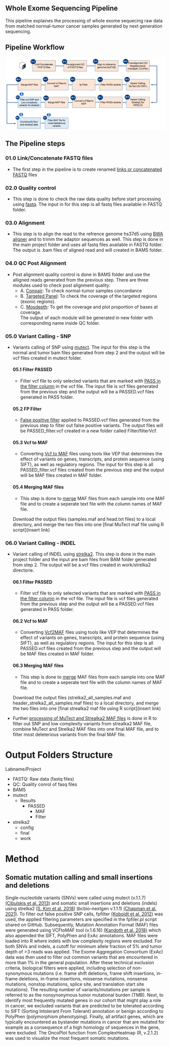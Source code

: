 ## Whole Exome Sequencing Pipeline
This pipeline explaines the processing of whole exome sequecing raw data from matched normal-tumor cancer samples generated by next generation sequencing.

## Pipeline Workflow
![WES pipeline](/Figures/WES_WGS_pipeline.png)

## The Pipeline steps 
### 01.0 Link/Concatenate FASTQ files
* The first step in the pipeline is to create renamed [links or concatenated FASTQ](/Scripts/RNAseq/01.0%20-%20Linking_Concatenate%20FASTQ/find.fastq.files.sh) files 

### 02.0 Quality control
* This step is done to check the raw data quality before start processing using [fastq](/Scripts/RNAseq/02.0%20-%20Quality%20Control%20(QC)/fastqc.HPC.sh). The input in for this step is all fastq files available in FASTQ folder. 

### 03.0 Alignment 
* This step is to align the read to the refrence genome hs37d5 using [BWA aligner](/Scripts/WES/03.0%20-%20Alignment/Align_BWA_v0.7.15.sh) and to trimm the adaptor sequences as well. This step is done in the main project folder and uses all fastq files available in FASTQ folder. The output is .bam files of aligned read and will created in BAMS folder. 

### 04.0 QC Post Alignment
* Post alignment quality control is done in BAMS folder and use the alligned reads generated from the previous step. There are three modules used to check post alignment quality:
    * A. [Conpair](/Scripts/WES/04.0%20-%20QC%20Post%20Alignment/01.0%20-%20ConPair): To check normal-tumor samples concordance 
    * B. [Targeted Panel](/Scripts/WES/04.0%20-%20QC%20Post%20Alignment/02.0%20-%20Targeted%20Panel): To check the coverage of the targeted regions (exonic regions). 
    * C. [Mosdepth](/Scripts/WES/04.0%20-%20QC%20Post%20Alignment/03.0%20-%20Mosdepth/mosdepth_v0.2.8.sh): To get the coverage and plot proportion of bases at coverage.  
The output of each module will be generated in new folder with corresponding name inside QC folder. 

### 05.0 Variant Calling - SNP
* Variants calling of SNP using [mutect](/Scripts/WES/05.0%20-%20Variants%20Calling%20-%20SNP). The input for this step is the normal and tumor bam files generated from step 2 and the output will be vcf files created in mutect folder. 

    #### 05.1 Filter PASSED
    * Filter vcf file to only selected variants that are marked with [PASS in the filter column](/Scripts/WES/05.1%20-%20Filter%20PASSED/filter_out_passed_vcf.sh) in the vcf file. The input file is vcf files generated from the previous step and the output will be a PASSED.vcf files generated in PASS folder. 
    #### 05.2 FP Filter
    * [False positive filter](/Scripts/WES/05.2%20-%20FP%20Filter/fpFilterPipeline_WH.sh) applied to PASSED.vcf files generated from the previous step to filter out false positive variants. The output files will be PASSED_filter.vcf created in a new folder called Filter/filterVcf. 
    #### 05.3 Vcf to MAF
    * Converting [Vcf to MAF](/Scripts/WES/05.3%20-%20VCF%20to%20MAF/runMAFtools_PASSED_filtered_WH.sh) files using tools like VEP that determines the effect of variants on genes, transcripts, and protein sequence (using SIFT), as well as regulatory regions. The input for this step is all PASSED_filter.vcf files created from the previous step and the output will be MAF files created in MAF folder. 
    #### 05.4 Merging MAF files 
    * This step is done to [merge](/Scripts/WES/05.4%20-%20Merge%20MAF%20Files/README.md) MAF files from each sample into one MAF file and to create a seperate text file with the column names of MAF file. 
    
    Download the output files (samples.maf and head.txt files) to a local directory, and merge the two files into one [final MuTect maf file using R script](insert link)

### 06.0 Variant Calling - INDEL 
* Variant calling of INDEL using [strelka2](/Scripts/WES/06.0%20-%20Variants%20Calling%20-%20INDEL/strelka2_bcbionextgen_1.1.5_testing.sh). This step is done in the main project folder and the input are bam files from BAM folder generated from step 2. The output will be a vcf files created in work/strelka2 directorie. 
    #### 06.1 Filter PASSED
    * Filter vcf file to only selected variants that are marked with [PASS in the filter column](/Scripts/WES/05.1%20-%20Filter%20PASSED/filter_out_passed_vcf.sh) in the vcf file. The input file is vcf files generated from the previous step and the output will be a PASSED.vcf files generated in PASS folder. 
    #### 06.2 Vcf to MAF
    * Converting [Vcf2MAF](/Scripts/WES/05.3%20-%20VCF%20to%20MAF/runMAFtools_PASSED_filtered_WH.sh) files using tools like VEP that determines the effect of variants on genes, transcripts, and protein sequence (using SIFT), as well as regulatory regions. The input for this step is all PASSED.vcf files created from the previous step and the output will be MAF files created in MAF folder. 
    #### 06.3 Merging MAF files
    * This step is done to [merge](/Scripts/WES/05.4%20-%20Merge%20MAF%20Files/README.md) MAF files from each sample into one MAF file and to create a seperate text file with the column names of MAF file. 
    
    Download the output files (strelka2_all_samples.maf and header_strelka2_all_samples.maf files) to a local directory, and merge the two files into one [final strealka2 maf file using R script](insert link)
  
* Further [processing of MuTect and Strealka2 MAF files](/R%20Toolbox/Raw%20Data%20Processing/HPC%20Processing) is done in R to filter out SNP and low complexity variants from strealka2 MAF file, combine MuTect and Strelka2 MAF files into one final MAF file, and to filter most deleterious variants from the final MAF file. 

# Output Folders Structure 
Labname/Project

* FASTQ: Raw data (fastq files)
* QC: Quality conrol of fasq files
* BAMS
* mutect
  * Results
    * PASSED 
      * MAF
      * Filter
* strelka2
  * config
  * final
  * work

# Method
## Somatic mutation calling and small insertions and deletions
Single-nucleotide variants (SNVs) were called using mutect (v.1.1.7) [(Cibulskis et al. 2013)](https://doi.org/10.1038/nbt.2514) and somatic small insertions and deletions (indels) using strelka2 [(S. Kim et al. 2018)](https://doi.org/10.1038/s41592-018-0051-x) (bcbio-nextgen v.1.1.1) [(Chapman et al. 2021)](https://doi.org/10.5281/zenodo.4686097). To filter out false positive SNP calls, fpfilter [(Koboldt et al. 2012)](https://doi.org/10.1101/gr.129684.111) was used, the applied filtering parameters are specified in the fpfiler.pl script shared on GitHub. Subsequently, Mutation Annotation Format (MAF) files were generated using VCFtoMAF tool (v.1.6.16) [(Kandoth et al. 2018)](https://doi.org/10.5281/zenodo.1185418) which also appended the SIFT, PolyPhen and ExAc annotations.  MAF files were loaded into R where indels with low complexity regions were excluded. For both SNVs and indels, a cutoff for minimum allele fraction of 5% and tumor depth of >3 reads was applied. The Exome Aggregation Consortium (ExAc) data was then used to filter out common variants that are encountered in more than 1% in the general population. After these technical exclusion criteria, biological filters were applied, including selection of non-synonymous mutations (i.e. frame shift deletions, frame shift insertions, in-frame deletions, in-frame insertions, missense mutations, nonsense mutations, nonstop mutations, splice site, and translation start site mutations). The resulting number of variants/mutations per sample is referred to as the nonsynonymous tumor mutational burden (TMB). Next, to identify most frequently mutated genes in our cohort that might play a role in cancer, we excluded variants that are predicted to be tolerated according to SIFT (Sorting Intolerant From Tolerant) annotation or benign according to PolyPhen (polymorphism phenotyping). Finally, all artifact genes, which are typically encountered as bystander mutations in cancer that are mutated for example as a consequence of a high homology of sequences in the gene, were excluded. The OncoPlot function from ComplexHeatmap (R, v.2.1.2) was used to visualize the most frequent somatic mutations.
